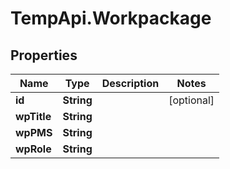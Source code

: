 # TempApi.Workpackage

## Properties

Name | Type | Description | Notes
------------ | ------------- | ------------- | -------------
**id** | **String** |  | [optional] 
**wpTitle** | **String** |  | 
**wpPMS** | **String** |  | 
**wpRole** | **String** |  | 


